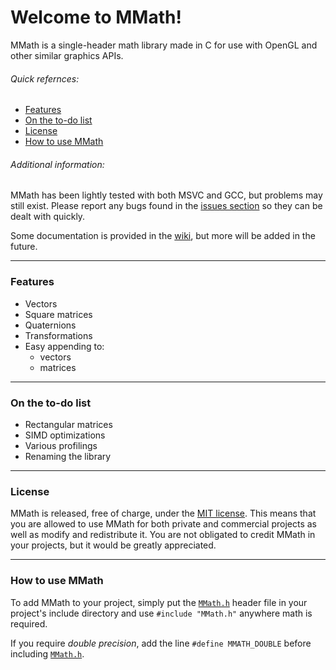 # Welcome to MMath!
MMath is a single-header math library made in C for use with OpenGL and other similar graphics APIs.

###### Quick refernces:
- [Features](#features)
- [On the to-do list](#on-the-to-do-list)
- [License](#license)
- [How to use MMath](#how-to-use-mmath)

###### Additional information:

MMath has been lightly tested with both MSVC and GCC, but problems may still exist. Please report any bugs found in the [issues section](https://github.com/8bitslime/MMath/issues) so they can be dealt with quickly.

Some documentation is provided in the [wiki](https://github.com/8bitslime/MMath/wiki), but more will be added in the future.

---

### Features
- Vectors
- Square matrices
- Quaternions
- Transformations
- Easy appending to:
	- vectors
    - matrices

---

### On the to-do list
- Rectangular matrices
- SIMD optimizations
- Various profilings
- Renaming the library

---

### License
MMath is released, free of charge, under the [MIT license](./LICENSE). This means that you are allowed to use MMath for both private and commercial projects as well as modify and redistribute it. You are not obligated to credit MMath in your projects, but it would be greatly appreciated.

---

### How to use MMath
To add MMath to your project, simply put the [`MMath.h`](./MMath.h) header file in your project's include directory and use `#include "MMath.h"` anywhere math is required.

If you require *double precision*, add the line `#define MMATH_DOUBLE` before including [`MMath.h`](./MMath.h).
